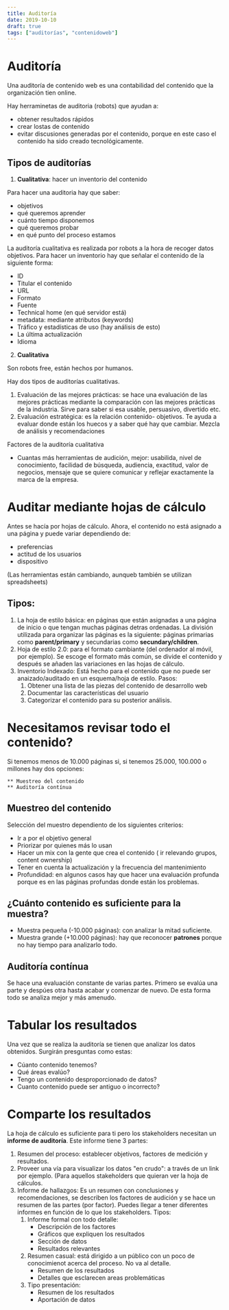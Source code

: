 ```yaml
---
title: Auditoría
date: 2019-10-10
draft: true
tags: ["auditorías", "contenidoweb"]
--- 
```

# Auditoría 

Una auditoría de contenido web es una contabilidad del contenido que la organización tien online. 

Hay herraminetas de auditoria (robots) que ayudan a: 

* obtener resultados rápidos
* crear lostas de contenido
* evitar discusiones generadas por el contenido, porque en este caso el contenido ha sido creado tecnológicamente. 

## Tipos de auditorías

1. **Cualitativa**: hacer un inventorio del contenido

Para hacer una auditoria hay que saber: 

  * objetivos
  * qué queremos aprender
  * cuánto tiempo disponemos 
  * qué queremos probar
  * en qué punto del proceso estamos

La auditoría cualitativa es realizada por robots a la hora de recoger datos objetivos. Para hacer un inventorio hay que señalar el contenido de la siguiente forma: 

  * ID
  * Titular el contenido
  * URL
  * Formato
  * Fuente
  * Technical home (en qué servidor está)
  * metadata: mediante atributos (keywords)
  * Tráfico y estadísticas de uso (hay análisis de esto)
  * La última actualización 
  * Idioma

2. **Cualitativa**

Son robots free, están hechos por humanos. 

Hay dos tipos de auditorías cualitativas. 

  1. Evaluación de las mejores prácticas: se hace una evaluación de las mejores prácticas mediante la comparación con las mejores prácticas de la industria. Sirve para saber si esa usable, persuasivo, divertido etc. 
  2. Evaluación estratégica: es la relación contenido- objetivos. Te ayuda a evaluar donde están los huecos y a saber qué hay que cambiar. Mezcla de análisis y recomendaciones

  Factores de la auditoría cualitativa

  * Cuantas más herramientas de audición, mejor: usabilida, nivel de conocimiento, facilidad de búsqueda, audiencia, exactitud, valor de negocios, mensaje que se quiere comunicar y reflejar exactamente la marca de la empresa.
  
 # Auditar mediante hojas de cálculo
 
 Antes se hacía por hojas de cálculo. Ahora, el contenido no está asignado a una página y puede variar dependiendo de: 
 
 * preferencias
 * actitud de los usuarios 
 * dispositivo
 
 (Las herramientas están cambiando, aunqueb también se utilizan spreadsheets)
 
 ## Tipos: 
 
1. La hoja de estilo básica: en páginas que están asignadas a una página de inicio o que tengan muchas páginas detras ordenadas. La división utilizada para organizar las páginas es la siguiente: páginas primarias como **parent/primary** y secundarias como **secundary/children**. 
2. Hoja de estilo 2.0: para el formato cambiante (del ordenador al móvil, por ejemplo). Se escoge el formato más común, se divide el contenido y después se añaden las variaciones en las hojas de cálculo. 
3. Inventorio Indexado: Está hecho para el contenido que no puede ser anaizado/auditado en un esquema/hoja de estilo. Pasos:
    1. Obtener una lista de las piezas del contenido de desarrollo web
    2. Documentar las características del usuario   
    3. Categorizar el contenido para su posterior análisis. 
   
# Necesitamos revisar todo el contenido?
 
 Si tenemos menos de 10.000 páginas si, si tenemos 25.000, 100.000 o millones hay dos opciones: 
    
    ** Muestreo del contenido
    ** Auditoría contínua 
   
 ## Muestreo del contenido
 
 Selección del muestro dependiento de los siguientes criterios: 
 
 * Ir a por el objetivo general 
 * Priorizar por quienes más lo usan 
 * Hacer un mix con la gente que crea el contenido ( ir relevando grupos, content ownership) 
 * Tener en cuenta la actualización y la frecuencia del mantenimiento 
 * Profundidad: en algunos casos hay que hacer una evaluación profunda porque es en las páginas profundas donde están los problemas.
 
 ## ¿Cuánto contenido es suficiente para la muestra?
 
 * Muestra pequeña (-10.000 páginas): con analizar la mitad suficiente.  
 * Muestra grande (+10.000 páginas): hay que reconocer **patrones** porque no hay tiempo para analizarlo todo. 
 
 ## Auditoría contínua
 
 Se hace una evaluación constante de varias partes. Primero se evalúa una parte y despúes otra hasta acabar y comenzar de nuevo. De esta forma todo se analiza mejor y más amenudo. 
 
 # Tabular los resultados 
 
 Una vez que se realiza la auditoría se tienen que analizar los datos obtenidos. Surgirán presguntas como estas: 
 
 * Cúanto contenido tenemos? 
 * Qué áreas evalúo? 
 * Tengo un contenido desproporcionado de datos? 
 * Cuanto contenido puede ser antiguo o incorrecto?
 
 # Comparte los resultados
 
La hoja de cálculo es suficiente para ti pero los stakeholders necesitan un **informe de auditoría**. Este informe tiene 3 partes: 

1. Resumen del proceso: establecer objetivos, factores de medición y resultados.  
2. Proveer una vía para visualizar los datos "en crudo": a través de un link por ejemplo. (Para aquellos stakeholders que quieran ver la hoja de cálculos. 
3. Informe de hallazgos: Es un resumen con conclusiones y recomendaciones, se describen los factores de audición y se hace un resumen de las partes (por factor). Puedes llegar a tener diferentes informes en función de lo que los stakeholders. Tipos: 
    1.  Informe formal con todo detalle: 
        * Descripción de los factores 
        * Gráficos que expliquen los resultados
        * Sección de datos
        * Resultados relevantes
    2. Resumen casual: está dirigido a un público con un poco de conocimienot acerca del proceso. No va al detalle. 
        * Resumen de los resultados
        * Detalles que esclarecen areas problemáticas
    3. Tipo presentación: 
       * Resumen de los resultados
       * Aportación de datos 
 
   
  
  
 
